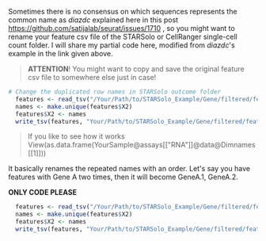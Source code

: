Sometimes there is no consensus on which sequences represents the common name as *diazdc* explained here in this post https://github.com/satijalab/seurat/issues/1710
, so you might want to rename your feature csv file of the STARSolo or CellRanger single-cell count folder.
I will share my partial code here, modified from *diazdc*'s example in the link given above.

> **ATTENTION**! You might want to copy and save the original feature csv file to somewhere else just in case!

```R
# Change the duplicated row names in STARSolo outcome folder
  features <- read_tsv("/Your/Path/to/STARSolo_Example/Gene/filtered/features.tsv", col_names = FALSE)
  names <- make.unique(features$X2)
  features$X2 <- names
  write_tsv(features, "Your/Path/to/STARSolo_Example/Gene/filtered/features.tsv", col_names = FALSE)
```

> If you like to see how it works View(as.data.frame(YourSample@assays[["RNA"]]@data@Dimnames[[1]]))

It basically renames the repeated names with an order. Let's say you have features with Gene A two times, then it will become GeneA.1, GeneA.2. 

********ONLY CODE PLEASE********

```R
  features <- read_tsv("/Your/Path/to/STARSolo_Example/Gene/filtered/features.tsv", col_names = FALSE)
  names <- make.unique(features$X2)
  features$X2 <- names
  write_tsv(features, "Your/Path/to/STARSolo_Example/Gene/filtered/features.tsv", col_names = FALSE)
```
